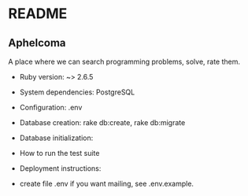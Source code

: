 # README

## Aphelcoma

A place where we can search programming problems, solve, rate them.

* Ruby version: ~> 2.6.5

* System dependencies: PostgreSQL

* Configuration: .env

* Database creation: rake db:create, rake db:migrate

* Database initialization:

* How to run the test suite

* Deployment instructions:
- create file .env if you want mailing, see .env.example.
